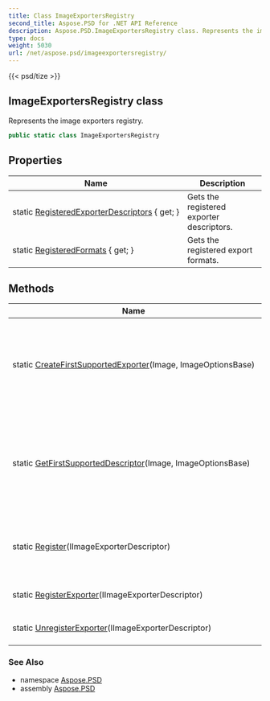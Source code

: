 ```yaml
---
title: Class ImageExportersRegistry
second_title: Aspose.PSD for .NET API Reference
description: Aspose.PSD.ImageExportersRegistry class. Represents the image exporters registry
type: docs
weight: 5030
url: /net/aspose.psd/imageexportersregistry/
---
```

{{< psd/tize >}}
## ImageExportersRegistry class

Represents the image exporters registry.

```csharp
public static class ImageExportersRegistry
```

## Properties

| Name | Description |
| --- | --- |
| static [RegisteredExporterDescriptors](../../aspose.psd/imageexportersregistry/registeredexporterdescriptors/) { get; } | Gets the registered exporter descriptors. |
| static [RegisteredFormats](../../aspose.psd/imageexportersregistry/registeredformats/) { get; } | Gets the registered export formats. |

## Methods

| Name | Description |
| --- | --- |
| static [CreateFirstSupportedExporter](../../aspose.psd/imageexportersregistry/createfirstsupportedexporter/)(Image, ImageOptionsBase) | Creates the first found exporter suitable for the specified save options and image. |
| static [GetFirstSupportedDescriptor](../../aspose.psd/imageexportersregistry/getfirstsupporteddescriptor/)(Image, ImageOptionsBase) | Gets the fist found supported descriptor suitable for the specified save options and image. |
| static [Register](../../aspose.psd/imageexportersregistry/register/)(IImageExporterDescriptor) | Registers the specified image exporter descriptor. |
| static [RegisterExporter](../../aspose.psd/imageexportersregistry/registerexporter/)(IImageExporterDescriptor) | Registers the exporter. |
| static [UnregisterExporter](../../aspose.psd/imageexportersregistry/unregisterexporter/)(IImageExporterDescriptor) | Unregisters the exporter. |

### See Also

* namespace [Aspose.PSD](../../aspose.psd/)
* assembly [Aspose.PSD](../../)


